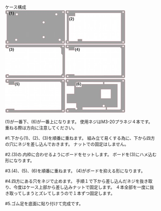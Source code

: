 ケース構成<br>
![](../img/1100_case/manual/arduino_mega00.jpg)

(1)が一番下、(6)が一番上になります。
使用ネジはM3-20プラネジ４本です。
重ねる際は方向に注意してください。

#1.下から(1)、(2)、(3)を順番に重ねます。
組み立て易くする為に、下から四方の穴にネジを差し込んでおきます。
ナットでの固定はしません。

#2.(3)の.内枠に合わせるようにボードをセットします。
ボードを(3)にハメ込む形になります。

#3.(4)、(5)、(6)を順番に重ねます。
(4)がボードを抑える形になります。

#4.四方にある穴をネジで止めます。
手順１で下から差し込んだネジを抜き取り、今度はケース上部から差し込みナットで固定します。
４本全部を一度に抜き取ってしまうとズレてしまうので１本ずつ固定します。

#5.ゴム足を底面に貼り付けて完成です。